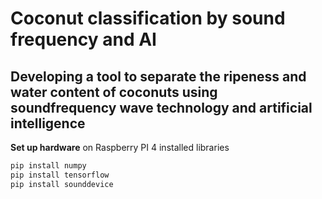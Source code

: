 # Coconut classification by sound frequency and AI
## Developing a tool to separate the ripeness and water content of coconuts using soundfrequency wave technology and artificial intelligence

**Set up hardware**
on Raspberry PI 4 installed libraries
```sh
pip install numpy
pip install tensorflow
pip install sounddevice

